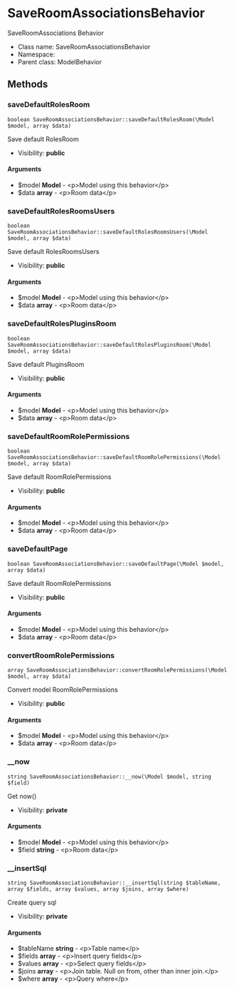SaveRoomAssociationsBehavior
===============

SaveRoomAssociations Behavior




* Class name: SaveRoomAssociationsBehavior
* Namespace: 
* Parent class: ModelBehavior







Methods
-------


### saveDefaultRolesRoom

    boolean SaveRoomAssociationsBehavior::saveDefaultRolesRoom(\Model $model, array $data)

Save default RolesRoom



* Visibility: **public**


#### Arguments
* $model **Model** - &lt;p&gt;Model using this behavior&lt;/p&gt;
* $data **array** - &lt;p&gt;Room data&lt;/p&gt;



### saveDefaultRolesRoomsUsers

    boolean SaveRoomAssociationsBehavior::saveDefaultRolesRoomsUsers(\Model $model, array $data)

Save default RolesRoomsUsers



* Visibility: **public**


#### Arguments
* $model **Model** - &lt;p&gt;Model using this behavior&lt;/p&gt;
* $data **array** - &lt;p&gt;Room data&lt;/p&gt;



### saveDefaultRolesPluginsRoom

    boolean SaveRoomAssociationsBehavior::saveDefaultRolesPluginsRoom(\Model $model, array $data)

Save default PluginsRoom



* Visibility: **public**


#### Arguments
* $model **Model** - &lt;p&gt;Model using this behavior&lt;/p&gt;
* $data **array** - &lt;p&gt;Room data&lt;/p&gt;



### saveDefaultRoomRolePermissions

    boolean SaveRoomAssociationsBehavior::saveDefaultRoomRolePermissions(\Model $model, array $data)

Save default RoomRolePermissions



* Visibility: **public**


#### Arguments
* $model **Model** - &lt;p&gt;Model using this behavior&lt;/p&gt;
* $data **array** - &lt;p&gt;Room data&lt;/p&gt;



### saveDefaultPage

    boolean SaveRoomAssociationsBehavior::saveDefaultPage(\Model $model, array $data)

Save default RoomRolePermissions



* Visibility: **public**


#### Arguments
* $model **Model** - &lt;p&gt;Model using this behavior&lt;/p&gt;
* $data **array** - &lt;p&gt;Room data&lt;/p&gt;



### convertRoomRolePermissions

    array SaveRoomAssociationsBehavior::convertRoomRolePermissions(\Model $model, array $data)

Convert model RoomRolePermissions



* Visibility: **public**


#### Arguments
* $model **Model** - &lt;p&gt;Model using this behavior&lt;/p&gt;
* $data **array** - &lt;p&gt;Room data&lt;/p&gt;



### __now

    string SaveRoomAssociationsBehavior::__now(\Model $model, string $field)

Get now()



* Visibility: **private**


#### Arguments
* $model **Model** - &lt;p&gt;Model using this behavior&lt;/p&gt;
* $field **string** - &lt;p&gt;Room data&lt;/p&gt;



### __insertSql

    string SaveRoomAssociationsBehavior::__insertSql(string $tableName, array $fields, array $values, array $joins, array $where)

Create query sql



* Visibility: **private**


#### Arguments
* $tableName **string** - &lt;p&gt;Table name&lt;/p&gt;
* $fields **array** - &lt;p&gt;Insert query fields&lt;/p&gt;
* $values **array** - &lt;p&gt;Select query fields&lt;/p&gt;
* $joins **array** - &lt;p&gt;Join table. Null on from, other than inner join.&lt;/p&gt;
* $where **array** - &lt;p&gt;Query where&lt;/p&gt;


